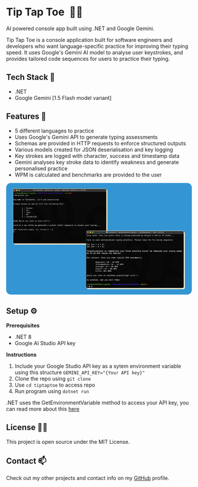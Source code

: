 # Tip Tap Toe&nbsp; 👨‍💻

AI powered console app built using .NET and Google Gemini.

Tip Tap Toe is a console application built for software engineers and developers who want language-specific practice for improving their typing speed. It uses Google's Gemini AI model to analyse user keystrokes, and provides tailored code sequences for users to practice their typing.

## Tech Stack 👷

- .NET
- Google Gemini [1.5 Flash model variant]

## Features 🚀

- 5 different languages to practice
- Uses Google's Gemini API to generate typing assessments
- Schemas are provided in HTTP requests to enforce structured outputs
- Various models created for JSON deserialisation and key logging
- Key strokes are logged with character, success and timestamp data
- Gemini analyses key stroke data to identify weakness and generate personalised practice
- WPM is calculated and benchmarks are provided to the user

![alt text](https://github.com/rohandrummond/tiptaptoe/blob/main/Assets/tip-tap-toe-screenshots.png?raw=true)

## Setup ⚙️

__Prerequisites__
- .NET 8
- Google AI Studio API key

__Instructions__

1. Include your Google Studio API key as a sytem environment variable using this structure ```GEMINI_API_KEY="{Your API key}"```
2. Clone the repo using ```git clone```
3. Use ```cd tiptaptoe``` to access repo
4. Run program using ```dotnet run```

.NET uses the GetEnvironmentVariable method to access your API key, you can read more about this [here](https://learn.microsoft.com/en-us/dotnet/api/system.environment.getenvironmentvariable?view=net-9.0)
   
## License 👨‍⚖️

This project is open source under the MIT License.

## Contact 📫

Check out my other projects and contact info on my [GitHub](https://github.com/rohandrummond) profile.

